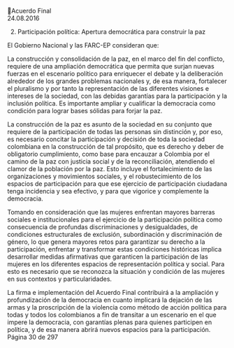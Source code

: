 Acuerdo Final  
24.08.2016  

 
 
 
 
 
 
 
 
2. Participación política: Apertura democrática para construir la paz 
 
El Gobierno Nacional y las FARC-EP consideran que: 
 
La construcción y consolidación de la paz, en el marco del fin del conflicto, requiere de  una ampliación 
democrática que permita que surjan nuevas fuerzas en el escenario político para enriquecer el debate y 
la deliberación alrededor de los grandes  problemas nacionales y, de esa manera, fortalecer el pluralismo 
y  por  tanto  la  representación  de  las  diferentes  visiones  e  intereses  de  la  sociedad,  con  las  debidas 
garantías para la participación y la inclusión política. Es importante ampliar y cualificar la democracia como 
condición para lograr bases sólidas para forjar la paz.  
 
La construcción de la paz es asunto de la sociedad en su conjunto que requiere de la participación de 
todas las personas sin distinción y, por eso, es necesario concitar la participación y decisión de toda la 
sociedad  colombiana  en  la  construcción  de  tal  propósito,  que  es  derecho  y  deber  de  obligatorio 
cumplimiento, como base para encauzar a Colombia por el camino de la paz con justicia social y de la 
reconciliación,  atendiendo  el  clamor  de  la  población  por  la  paz.  Esto  incluye  el  fortalecimiento  de  las 
organizaciones y movimientos sociales, y el robustecimiento de los espacios de participación para que ese 
ejercicio de participación ciudadana tenga incidencia y sea efectivo, y para que vigorice y complemente la 
democracia.  
 
Tomando en consideración que las mujeres enfrentan mayores barreras sociales e institucionales para el 
ejercicio de la participación política como consecuencia de profundas discriminaciones y desigualdades, 
de  condiciones  estructurales  de  exclusión,  subordinación  y  discriminación  de  género,  lo  que  genera 
mayores retos para garantizar su derecho a la participación, enfrentar y transformar estas condiciones 
históricas implica desarrollar medidas afirmativas que garanticen la participación de las mujeres en los 
diferentes  espacios  de  representación  política  y  social.  Para  esto  es  necesario  que  se  reconozca  la 
situación y condición de las mujeres en sus contextos y particularidades. 
 
La firma e implementación del Acuerdo Final contribuirá a la ampliación y profundización de la democracia 
en  cuanto  implicará  la  dejación  de  las  armas  y  la  proscripción  de  la  violencia  como  método  de  acción 
política  para  todas  y  todos  los  colombianos  a  fin  de  transitar  a  un  escenario  en  el  que  impere  la 
democracia,  con  garantías  plenas  para  quienes  participen  en  política,  y  de  esa  manera  abrirá  nuevos 
espacios para la participación.  
Página 30 de 297 
 

